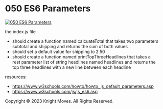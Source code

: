 # 050 ES6 Parameters

[![050 ES6 Parameters](https://img.youtube.com/vi/ao22SoI-rP8/0.jpg)](https://www.youtube.com/watch?v=ao22SoI-rP8)

the index.js file
- should create a function named calcuateTotal that takes two parameters subtotal and shipping and returns the sum of both values
- should set a default value for shipping to 2.50
- should create a function named printTopThreeHeadlines that takes a rest parameter list of string headlines named headlines and returns the top three headlines with a new line between each headline

resources:
- https://www.w3schools.com/howto/howto_js_default_parameters.asp
- https://www.w3schools.com/js/js_es6.asp

Copyright &copy; 2023 Knight Moves. All Rights Reserved.
